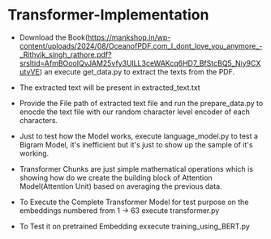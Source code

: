 # Transformer-Implementation

- Download the Book(https://mankshop.in/wp-content/uploads/2024/08/OceanofPDF.com_I_dont_love_you_anymore_-_Rithvik_singh_rathore.pdf?srsltid=AfmBOooIQvJAM25vfy3UlLL3ceWAKcq6HD7_BfStcBQ5_Niy9CXutvVE) an execute get_data.py to extract the texts from the PDF.

- The extracted text will be present in extracted_text.txt

- Provide the File path of extracted text file and run the prepare_data.py to enocde the text file with our random character level encoder of each characters.

- Just to test how the Model works, execute language_model.py to test a Bigram Model, it's inefficient but it's just to show up the sample of it's working.

- Transformer Chunks are just simple mathematical operations which is showing how do we create the building block of Attention Model(Attention Unit) based on averaging the previous data.

- To Execute the Complete Transformer Model for test purpose on the embeddings numbered from 1 -> 63 execute transformer.py

- To Test it on pretrained Embedding exxecute training_using_BERT.py